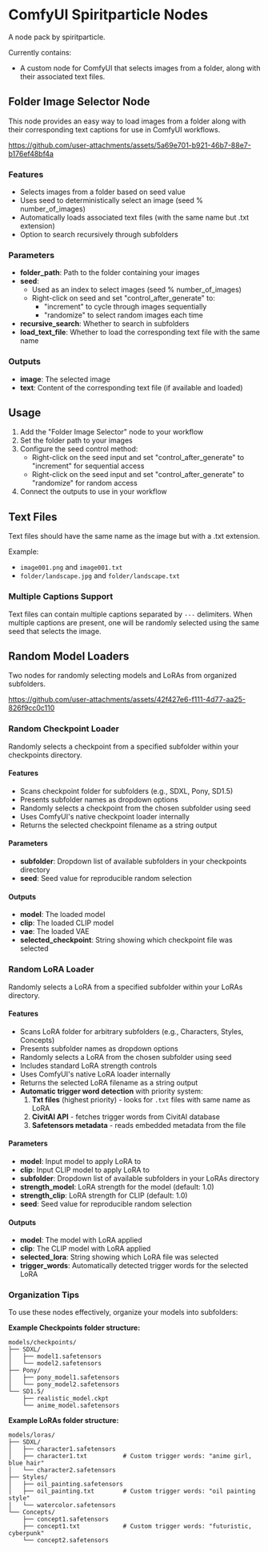 # ComfyUI Spiritparticle Nodes

A node pack by spiritparticle.

Currently contains:
- A custom node for ComfyUI that selects images from a folder, along with their associated text files.

## Folder Image Selector Node

This node provides an easy way to load images from a folder along with their corresponding text captions for use in ComfyUI workflows.

https://github.com/user-attachments/assets/5a69e701-b921-46b7-88e7-b176ef48bf4a

### Features

- Selects images from a folder based on seed value
- Uses seed to deterministically select an image (seed % number_of_images)
- Automatically loads associated text files (with the same name but .txt extension)
- Option to search recursively through subfolders

### Parameters

- **folder_path**: Path to the folder containing your images
- **seed**: 
  - Used as an index to select images (seed % number_of_images)
  - Right-click on seed and set "control_after_generate" to:
    - "increment" to cycle through images sequentially
    - "randomize" to select random images each time
- **recursive_search**: Whether to search in subfolders
- **load_text_file**: Whether to load the corresponding text file with the same name

### Outputs

- **image**: The selected image
- **text**: Content of the corresponding text file (if available and loaded)

## Usage

1. Add the "Folder Image Selector" node to your workflow
2. Set the folder path to your images
3. Configure the seed control method:
   - Right-click on the seed input and set "control_after_generate" to "increment" for sequential access
   - Right-click on the seed input and set "control_after_generate" to "randomize" for random access
4. Connect the outputs to use in your workflow

## Text Files

Text files should have the same name as the image but with a .txt extension.

Example:
- `image001.png` and `image001.txt`
- `folder/landscape.jpg` and `folder/landscape.txt`

### Multiple Captions Support

Text files can contain multiple captions separated by `---` delimiters. When multiple captions are present, one will be randomly selected using the same seed that selects the image.

## Random Model Loaders

Two nodes for randomly selecting models and LoRAs from organized subfolders.

https://github.com/user-attachments/assets/42f427e6-f111-4d77-aa25-826f9cc0c110

### Random Checkpoint Loader

Randomly selects a checkpoint from a specified subfolder within your checkpoints directory.

#### Features
- Scans checkpoint folder for subfolders (e.g., SDXL, Pony, SD1.5)
- Presents subfolder names as dropdown options
- Randomly selects a checkpoint from the chosen subfolder using seed
- Uses ComfyUI's native checkpoint loader internally
- Returns the selected checkpoint filename as a string output

#### Parameters
- **subfolder**: Dropdown list of available subfolders in your checkpoints directory
- **seed**: Seed value for reproducible random selection

#### Outputs
- **model**: The loaded model
- **clip**: The loaded CLIP model
- **vae**: The loaded VAE
- **selected_checkpoint**: String showing which checkpoint file was selected

### Random LoRA Loader

Randomly selects a LoRA from a specified subfolder within your LoRAs directory.

#### Features
- Scans LoRA folder for arbitrary subfolders (e.g., Characters, Styles, Concepts)
- Presents subfolder names as dropdown options
- Randomly selects a LoRA from the chosen subfolder using seed
- Includes standard LoRA strength controls
- Uses ComfyUI's native LoRA loader internally
- Returns the selected LoRA filename as a string output
- **Automatic trigger word detection** with priority system:
  1. **Txt files** (highest priority) - looks for `.txt` files with same name as LoRA
  2. **CivitAI API** - fetches trigger words from CivitAI database
  3. **Safetensors metadata** - reads embedded metadata from the file

#### Parameters
- **model**: Input model to apply LoRA to
- **clip**: Input CLIP model to apply LoRA to
- **subfolder**: Dropdown list of available subfolders in your LoRAs directory
- **strength_model**: LoRA strength for the model (default: 1.0)
- **strength_clip**: LoRA strength for CLIP (default: 1.0)
- **seed**: Seed value for reproducible random selection

#### Outputs
- **model**: The model with LoRA applied
- **clip**: The CLIP model with LoRA applied
- **selected_lora**: String showing which LoRA file was selected
- **trigger_words**: Automatically detected trigger words for the selected LoRA

### Organization Tips

To use these nodes effectively, organize your models into subfolders:

**Example Checkpoints folder structure:**
```
models/checkpoints/
├── SDXL/
│   ├── model1.safetensors
│   └── model2.safetensors
├── Pony/
│   ├── pony_model1.safetensors
│   └── pony_model2.safetensors
└── SD1.5/
    ├── realistic_model.ckpt
    └── anime_model.safetensors
```

**Example LoRAs folder structure:**
```
models/loras/
├── SDXL/
│   ├── character1.safetensors
│   ├── character1.txt          # Custom trigger words: "anime girl, blue hair"
│   └── character2.safetensors
├── Styles/
│   ├── oil_painting.safetensors
│   ├── oil_painting.txt        # Custom trigger words: "oil painting style"
│   └── watercolor.safetensors
└── Concepts/
    ├── concept1.safetensors
    ├── concept1.txt            # Custom trigger words: "futuristic, cyberpunk"
    └── concept2.safetensors
```
